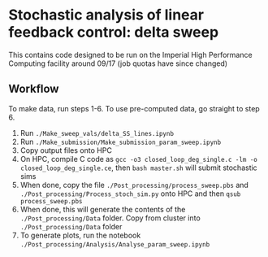 # Stochastic analysis of linear feedback control: delta sweep

This contains code designed to be run on the Imperial High Performance Computing facility around 09/17 (job quotas have since changed)

## Workflow

To make data, run steps 1-6. To use pre-computed data, go straight to step 6.

1. Run `./Make_sweep_vals/delta_SS_lines.ipynb`
2. Run `./Make_submission/Make_submission_param_sweep.ipynb`
2. Copy output files onto HPC
3. On HPC, compile C code as `gcc -o3 closed_loop_deg_single.c -lm -o closed_loop_deg_single.ce`, then `bash master.sh` will submit stochastic sims
4. When done, copy the file `./Post_processing/process_sweep.pbs` and `./Post_processing/Process_stoch_sim.py` onto HPC and then `qsub process_sweep.pbs`
5. When done, this will generate the contents of the `./Post_processing/Data` folder. Copy from cluster into `./Post_processing/Data` folder
6. To generate plots, run the notebook `./Post_processing/Analysis/Analyse_param_sweep.ipynb`